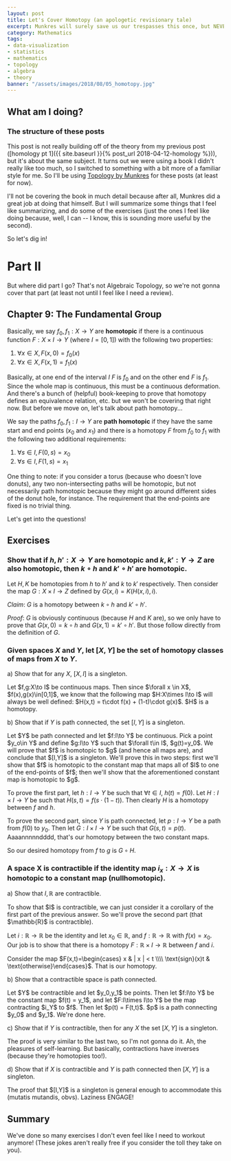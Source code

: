 ```yaml
---
layout: post
title: Let's Cover Homotopy (an apologetic revisionary tale)
excerpt: Munkres will surely save us our trespasses this once, but NEVER AGAIN!
category: Mathematics
tags:
- data-visualization
- statistics
- mathematics
- topology
- algebra
- theory
banner: "/assets/images/2018/08/05_homotopy.jpg"
---
```


## What am I doing?

### The structure of these posts

This post is not really building off of the theory from my previous post ([homology pt 1]({{ site.baseurl }}{% post_url 2018-04-12-homology %})), but it's about the same subject. It turns out we were using a book I didn't really like too much, so I switched to something with a bit more of a familiar style for me. So I'll be using [Topology by Munkres](https://www.amazon.com/Topology-Classic-Classics-Advanced-Mathematics/dp/0134689518/ref=sr_1_2?ie=UTF8&qid=1533510847&sr=8-2&keywords=topology+munkres) for these posts (at least for now).

I'll not be covering the book in much detail because after all, Munkres did a great job at doing that himself. But I will summarize some things that I feel like summarizing, and do some of the exercises (just the ones I feel like doing because, well, I can -- I know, this is sounding more useful by the second).

So let's dig in!

# Part II

But where did part I go? That's not Algebraic Topology, so we're not gonna cover that part (at least not until I feel like I need a review).

## Chapter 9: The Fundamental Group

Basically, we say $f_0,f_1:X\to Y$ are __homotopic__ if there is a continuous function $F:X\times I\to Y$ (where $I=[0,1]$) with the following two properties:

1. $\forall x\in X, F(x,0) = f_0(x)$
1. $\forall x\in X, F(x,1) = f_1(x)$

Basically, at one end of the interval $I$ $F$ is $f_0$ and on the other end $F$ is $f_1$. Since the whole map is continuous, this must be a continuous deformation. And there's a bunch of (helpful) book-keeping to prove that homotopy defines an equivalence relation, etc. but we won't be covering that right now. But before we move on, let's talk about path homotopy...

We say the paths $f_0,f_1:I\to Y$ are __path homotopic__ if they have the same start and end points ($x_0$ and $x_1$) and there is a homotopy $F$ from $f_0$ to $f_1$ with the following two additional requirements:

1. $\forall s\in I, F(0,s) = x_0$
1. $\forall s\in I, F(1,s) = x_1$

One thing to note: if you consider a torus (because who doesn't love donuts), any two non-intersecting paths will be homotopic, but not necessarily path homotopic because they might go around different sides of the donut hole, for instance. The requirement that the end-points are fixed is no trivial thing.

Let's get into the questions!

## Exercises

### Show that if $h,h':X\to Y$ are homotopic and $k,k':Y\to Z$ are also homotopic, then $k\circ h$ and $k'\circ h'$ are homotopic.

<div class="hint" markdown="1">

Let $H,K$ be homotopies from $h$ to $h'$ and $k$ to $k'$ respectively. Then consider the map $G:X\times I\to Z$ defined by $G(x,i) = K(H(x,i),i)$.

_Claim_: $G$ is a homotopy between $k\circ h$ and $k'\circ h'$.

_Proof_: $G$ is obviously continuous (because $H$ and $K$ are), so we only have to prove that $G(x,0) = k\circ h$ and $G(x,1)= k'\circ h'$. But those follow directly from the definition of $G$.
</div>

### Given spaces $X$ and $Y$, let $[X,Y]$ be the set of homotopy classes of maps from $X$ to $Y$.

a) Show that for any $X$, $[X,I]$ is a singleton.

<div class="hint" markdown="1">
Let $f,g:X\to I$ be continuous maps. Then since $\forall x \in X$, $f(x),g(x)\in[0,1]$, we know that the following map $H:X\times I\to I$ will always be well defined: $H(x,t) = t\cdot f(x) + (1-t)\cdot g(x)$. $H$ is a homotopy.
</div>

b) Show that if $Y$ is path connected, the set $[I,Y]$ is a singleton.

<div class="hint" markdown="1">
Let $Y$ be path connected and let $f:I\to Y$ be continuous. Pick a point $y_o\in Y$ and define $g:I\to Y$ such that $\forall t\in I$, $g(t)=y_0$. We will prove that $f$ is homotopic to $g$ (and hence all maps are), and conclude that $[I,Y]$ is a singleton. We'll prove this in two steps: first we'll show that $f$ is homotopic to the constant map that maps all of $I$ to one of the end-points of $f$; then we'll show that the aforementioned constant map is homotopic to $g$.

To prove the first part, let $h:I\to Y$ be such that $\forall t\in I$, $h(t)=f(0)$. Let $H:I\times I\to Y$ be such that $H(s,t) = f(s\cdot (1-t))$. Then clearly $H$ is a homotopy between $f$ and $h$.

To prove the second part, since $Y$ is path connected, let $p:I\to Y$ be a path from $f(0)$ to $y_0$. Then let $G:I\times I\to Y$ be such that $G(s,t) = p(t)$. Aaaannnnndddd, that's our homotopy between the two constant maps.

So our desired homotopy from $f$ to $g$ is $G\circ H$.
</div>

### A space X is __contractible__ if the identity map $i_x:X\to X$ is homotopic to a constant map (__nullhomotopic__).

a) Show that $I,\mathbb{R}$ are contractible.

<div class="hint" markdown="1">
To show that $I$ is contractible, we can just consider it a corollary of the first part of the previous answer. So we'll prove the second part (that $\mathbb{R}$ is contractible).

Let $i:\mathbb{R}\to\mathbb{R}$ be the identity and let $x_0\in\mathbb{R}$, and $f:\mathbb{R}\to\mathbb{R}$ with $f(x) = x_0$. Our job is to show that there is a homotopy $F:\mathbb{R}\times I\to\mathbb{R}$ between $f$ and $i$.

Consider the map $F(x,t)=\begin{cases} x & | x | < t \\\\ \text{sign}(x)t & \text{otherwise}\end{cases}$. That is our homotopy.
</div>

b) Show that a contractible space is path connected.

<div class="hint" markdown="1">
Let $Y$ be contractible and let $y_0,y_1$ be points. Then let $f:I\to Y$ be the constant map $f(t) = y_1$, and let $F:I\times I\to Y$ be the map contracting $i_Y$ to $f$. Then let $p(t) = F(t,t)$. $p$ is a path connecting $y_0$ and $y_1$. We're done here.
</div>

c) Show that if $Y$ is contractible, then for any $X$ the set $[X,Y]$ is a singleton.

<div class="hint" markdown="1">
The proof is very similar to the last two, so I'm not gonna do it. Ah, the pleasures of self-learning. But basically, contractions have inverses (because they're homotopies too!).
</div>

d) Show that if $X$ is contractible and $Y$ is path connected then $[X,Y]$ is a singleton.

<div class="hint" markdown="1">
The proof that $[I,Y]$ is a singleton is general enough to accommodate this (mutatis mutandis, obvs). Laziness ENGAGE!
</div>

## Summary

We've done so many exercises I don't even feel like I need to workout anymore! (These jokes aren't really free if you consider the toll they take on you).
